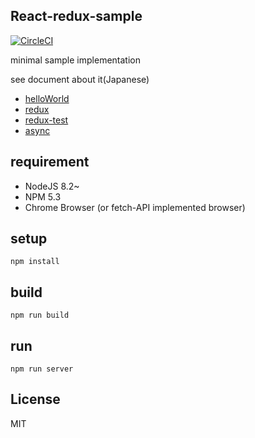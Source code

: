 
## React-redux-sample

[![CircleCI](https://circleci.com/gh/uryyyyyyy/react-redux-sample/tree/async.svg?style=svg)](https://circleci.com/gh/uryyyyyyy/react-redux-sample/tree/async)

minimal sample implementation

see document about it(Japanese)

- [helloWorld](http://qiita.com/uryyyyyyy/items/63969d6ed9341affdffb)
- [redux](http://qiita.com/uryyyyyyy/items/3ad88cf9ca9393335f8c)
- [redux-test](http://qiita.com/uryyyyyyy/items/7d4b0ede3f2b973d6951)
- [async](http://qiita.com/uryyyyyyy/items/41334a810f1501ece87d)

## requirement

- NodeJS 8.2~
- NPM 5.3
- Chrome Browser (or fetch-API implemented browser)

## setup

`npm install`

## build

`npm run build`

## run

`npm run server`

## License

MIT
